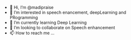 - 👋 Hi, I’m @madipraise
- 👀 I’m interested in speech enancement, deepLearning and PRogramming 
- 🌱 I’m currently learning Deep Learning
- 💞️ I’m looking to collaborate on Speech enhancement 
- 📫 How to reach me ...

<!---
madipraise/madipraise is a ✨ special ✨ repository because its `README.md` (this file) appears on your GitHub profile.
You can click the Preview link to take a look at your changes.
--->
